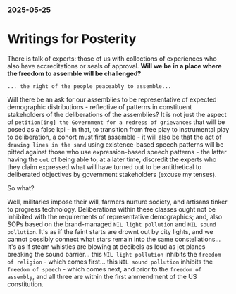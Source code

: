 ### 2025-05-25

# Writings for Posterity

There is talk of experts: those of us with collections of experiences who also have accreditations or seals of approval. **Will we be in a place where the freedom to assemble will be challenged?**

```
... the right of the people peaceably to assemble...
```

Will there be an ask for our assemblies to be representative of expected demographic distributions - reflective of patterns in constituent stakeholders of the deliberations of the assemblies? It is not just the aspect of `petition[ing] the Government for a redress of grievances` that will be posed as a false kpi - in that, to transition from free play to instrumental play to deliberation, a cohort must first assemble - it will also be that the act of `drawing lines in the sand` using existence-based speech patterns will be pitted against those who use expression-based speech patterns - the latter having the `out` of being able to, at a later time, discredit the experts who they claim expressed what will have turned out to be antithetical to deliberated objectives by government stakeholders (excuse my tenses).

So what?

Well, militaries impose their will, farmers nurture society, and artisans tinker to progress technology. Deliberations within these classes ought not be inhibited with the requirements of representative demographics; and, also SOPs based on the brand-managed `NIL light pollution` and `NIL sound pollution`. It's as if the faint starts are drownt out by city lights, and we cannot possibly connect what stars remain into the same constellations... It's as if steam whistles are blowing at decibels as loud as jet planes breaking the sound barrier... this `NIL light pollution` inhibits the `freedom of religion` - which comes first... this `NIL sound pollution` inhibits the `freedom of speech` - which comes next, and prior to the `freedom of assembly`, and all three are within the first ammendment of the US constitution.